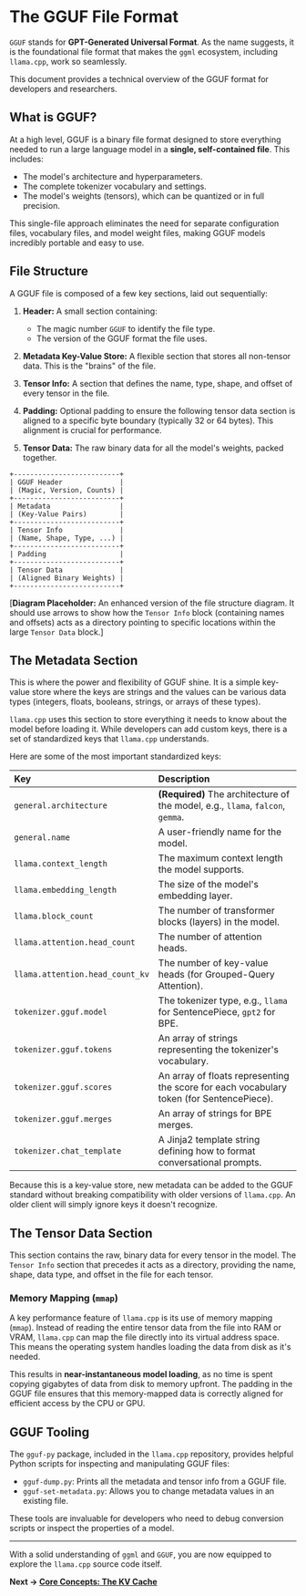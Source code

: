 
# The GGUF File Format

`GGUF` stands for **GPT-Generated Universal Format**. As the name suggests, it is the foundational file format that makes the `ggml` ecosystem, including `llama.cpp`, work so seamlessly.

This document provides a technical overview of the GGUF format for developers and researchers.

## What is GGUF?

At a high level, GGUF is a binary file format designed to store everything needed to run a large language model in a **single, self-contained file**. This includes:

-   The model's architecture and hyperparameters.
-   The complete tokenizer vocabulary and settings.
-   The model's weights (tensors), which can be quantized or in full precision.

This single-file approach eliminates the need for separate configuration files, vocabulary files, and model weight files, making GGUF models incredibly portable and easy to use.

## File Structure

A GGUF file is composed of a few key sections, laid out sequentially:

1.  **Header:** A small section containing:
    -   The magic number `GGUF` to identify the file type.
    -   The version of the GGUF format the file uses.

2.  **Metadata Key-Value Store:** A flexible section that stores all non-tensor data. This is the "brains" of the file.

3.  **Tensor Info:** A section that defines the name, type, shape, and offset of every tensor in the file.

4.  **Padding:** Optional padding to ensure the following tensor data section is aligned to a specific byte boundary (typically 32 or 64 bytes). This alignment is crucial for performance.

5.  **Tensor Data:** The raw binary data for all the model's weights, packed together.

```text
+--------------------------+
| GGUF Header              |
| (Magic, Version, Counts) |
+--------------------------+
| Metadata                 |
| (Key-Value Pairs)        |
+--------------------------+
| Tensor Info              |
| (Name, Shape, Type, ...) |
+--------------------------+
| Padding                  |
+--------------------------+
| Tensor Data              |
| (Aligned Binary Weights) |
+--------------------------+
```

[**Diagram Placeholder:** An enhanced version of the file structure diagram. It should use arrows to show how the `Tensor Info` block (containing names and offsets) acts as a directory pointing to specific locations within the large `Tensor Data` block.]

## The Metadata Section

This is where the power and flexibility of GGUF shine. It is a simple key-value store where the keys are strings and the values can be various data types (integers, floats, booleans, strings, or arrays of these types).

`llama.cpp` uses this section to store everything it needs to know about the model before loading it. While developers can add custom keys, there is a set of standardized keys that `llama.cpp` understands.

Here are some of the most important standardized keys:

| Key | Description |
| :--- | :--- |
| `general.architecture` | **(Required)** The architecture of the model, e.g., `llama`, `falcon`, `gemma`. |
| `general.name` | A user-friendly name for the model. |
| `llama.context_length` | The maximum context length the model supports. |
| `llama.embedding_length` | The size of the model's embedding layer. |
| `llama.block_count` | The number of transformer blocks (layers) in the model. |
| `llama.attention.head_count` | The number of attention heads. |
| `llama.attention.head_count_kv` | The number of key-value heads (for Grouped-Query Attention). |
| `tokenizer.gguf.model` | The tokenizer type, e.g., `llama` for SentencePiece, `gpt2` for BPE. |
| `tokenizer.gguf.tokens` | An array of strings representing the tokenizer's vocabulary. |
| `tokenizer.gguf.scores` | An array of floats representing the score for each vocabulary token (for SentencePiece). |
| `tokenizer.gguf.merges` | An array of strings for BPE merges. |
| `tokenizer.chat_template` | A Jinja2 template string defining how to format conversational prompts. |

Because this is a key-value store, new metadata can be added to the GGUF standard without breaking compatibility with older versions of `llama.cpp`. An older client will simply ignore keys it doesn't recognize.

## The Tensor Data Section

This section contains the raw, binary data for every tensor in the model. The `Tensor Info` section that precedes it acts as a directory, providing the name, shape, data type, and offset in the file for each tensor.

### Memory Mapping (`mmap`)

A key performance feature of `llama.cpp` is its use of memory mapping (`mmap`). Instead of reading the entire tensor data from the file into RAM or VRAM, `llama.cpp` can map the file directly into its virtual address space. This means the operating system handles loading the data from disk as it's needed.

This results in **near-instantaneous model loading**, as no time is spent copying gigabytes of data from disk to memory upfront. The padding in the GGUF file ensures that this memory-mapped data is correctly aligned for efficient access by the CPU or GPU.

## GGUF Tooling

The `gguf-py` package, included in the `llama.cpp` repository, provides helpful Python scripts for inspecting and manipulating GGUF files:

-   `gguf-dump.py`: Prints all the metadata and tensor info from a GGUF file.
-   `gguf-set-metadata.py`: Allows you to change metadata values in an existing file.

These tools are invaluable for developers who need to debug conversion scripts or inspect the properties of a model.

---

With a solid understanding of `ggml` and `GGUF`, you are now equipped to explore the `llama.cpp` source code itself.

**Next → [Core Concepts: The KV Cache](./10-kv-cache.md)**
